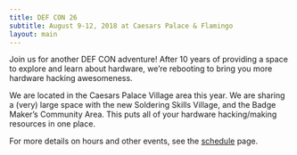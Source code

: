 ```yaml
---
title: DEF CON 26
subtitle: August 9-12, 2018 at Caesars Palace & Flamingo
layout: main
---
```


Join us for another DEF CON adventure! After 10 years of providing a space to explore and learn about hardware, we’re rebooting to bring you more hardware hacking awesomeness.

We are located in the Caesars Palace Village area this year. We are sharing a (very) large space with the new Soldering Skills Village, and the Badge Maker’s Community Area. This puts all of your hardware hacking/making resources in one place.

For more details on hours and other events, see the [schedule](/schedule) page.
